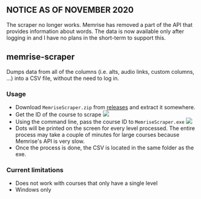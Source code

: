 ## NOTICE AS OF NOVEMBER 2020
The scraper no longer works. Memrise has removed a part of the API that provides information about words. The data is now available only after logging in and I have no plans in the short-term to support this.

## memrise-scraper
Dumps data from all of the columns (i.e. alts, audio links, custom columns, ...) into a CSV file, without the need to log in.

### Usage
- Download `MemriseScraper.zip` from [releases](http://github.com/kerams/memrise-scraper/releases/latest) and extract it somewhere.
- Get the ID of the course to scrape ![](https://i.imgur.com/wLRjrwc.png)
- Using the command line, pass the course ID to `MemriseScraper.exe` ![](https://i.imgur.com/V487451.png)
- Dots will be printed on the screen for every level processed. The entire process may take a couple of minutes for large courses because Memrise's API is very slow.
- Once the process is done, the CSV is located in the same folder as the exe.

### Current limitations
- Does not work with courses that only have a single level
- Windows only
